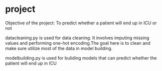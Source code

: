 # project

Objective of the project: To predict whether a patient will end up in ICU or not 

datacleaning.py is used for data cleaning. It involves imputing missing values and performing one-hot encoding.The goal here is to clean and make sure utilize most of the data in model building.

modelbuilding.py is used for buliding models that can predict whether the patient will end up in ICU
